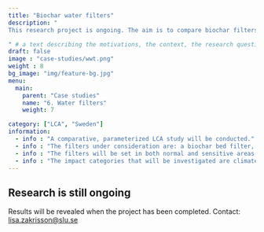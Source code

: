 ```yaml
---
title: "Biochar water filters"
description: "
This research project is ongoing. The aim is to compare biochar filters to a conventional technology for smallscale, onsite wastewater treatment.

" # a text describing the motivations, the context, the research questions, attratively
draft: false
image : "case-studies/wwt.png"
weight : 8
bg_image: "img/feature-bg.jpg"
menu:
  main:
    parent: "Case studies"
    name: "6. Water filters"
    weight: 7

category: ["LCA", "Sweden"]
information:
  - info : "A comparative, parameterized LCA study will be conducted."
  - info : "The filters under consideration are: a biochar bed filter, a multi-module biochar filter and a sand filter as the comparative conventional technology."
  - info : "The filters will be set in both normal and sensitive areas, in accordance with Swedish recommendations."
  - info : "The impact categories that will be investigated are climate impact, eutrophication, acidification and material resource depletion."
---
```


## Research is still ongoing

Results will be revealed when the project has been completed. Contact: lisa.zakrisson@slu.se
